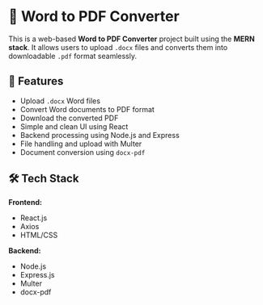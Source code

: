 # 📝 Word to PDF Converter

This is a web-based **Word to PDF Converter** project built using the **MERN stack**. It allows users to upload `.docx` files and converts them into downloadable `.pdf` format seamlessly.

## 🚀 Features

- Upload `.docx` Word files
- Convert Word documents to PDF format
- Download the converted PDF
- Simple and clean UI using React
- Backend processing using Node.js and Express
- File handling and upload with Multer
- Document conversion using `docx-pdf`

## 🛠️ Tech Stack

**Frontend:**
- React.js
- Axios
- HTML/CSS

**Backend:**
- Node.js
- Express.js
- Multer
- docx-pdf


